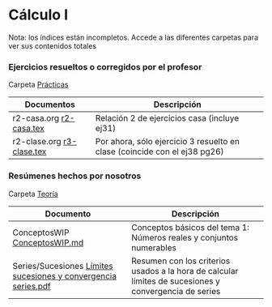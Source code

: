 # Cálculo I 
Nota: los índices están incompletos. Accede a las diferentes carpetas para ver sus contenidos totales
### Ejercicios resueltos o corregidos por el profesor

Carpeta [Prácticas](https://github.com/DGIIMUnderground/DGIIM1/tree/master/C1/CALI/Pr%C3%A1ctica) 

 Documentos    		 	                   | Descripción
 ---	      			                   | ---
 r2-casa.org  [r2-casa.tex](https://github.com/DGIIMUnderground/DGIIM1/blob/master/C1/CALI/Pr%C3%A1ctica/r2-casa.tex)   | Relación 2 de ejercicios casa (incluye ej31)
 r2-clase.org [r3-clase.tex](https://github.com/DGIIMUnderground/DGIIM1/blob/master/C1/CALI/Pr%C3%A1ctica/r3-clase.tex) | Por ahora, sólo ejercicio 3 resuelto en clase (coincide con el ej38 pg26)

### Resúmenes hechos por nosotros

Carpeta [Teoría](https://github.com/DGIIMUnderground/DGIIM1/tree/master/C1/CALI/Teor%C3%ADa)

 Documento     	                                  | Descripción
 ---                               		          | ---
 ConceptosWIP  [ConceptosWIP.md](https://github.com/DGIIMUnderground/DGIIM1/blob/master/C1/CALI/Teor%C3%ADa/ConceptosWIP.md) | Conceptos básicos del tema 1: Números reales y conjuntos numerables
 Series/Sucesiones [Límites sucesiones y convergencia series.pdf](https://github.com/DGIIMUnderground/DGIIM1/blob/master/C1/CALI/Teor%C3%ADa/Sucesiones%20y%20series.pdf) | Resumen con los criterios usados a la hora de calcular límites de sucesiones y convergencia de series
